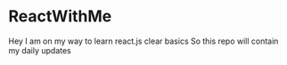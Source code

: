 # ReactWithMe
Hey I am on my way to learn react.js clear basics 
So this repo will contain my daily updates
